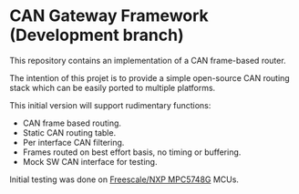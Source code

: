 # CAN Gateway Framework (Development branch)

This repository contains an implementation of a CAN frame-based router.

The intention of this projet is to provide a simple open-source CAN routing stack which can be easily ported to multiple platforms.

This initial version will support rudimentary functions:
- CAN frame based routing.
- Static CAN routing table.
- Per interface CAN filtering.
- Frames routed on best effort basis, no timing or buffering.
- Mock SW CAN interface for testing.

Initial testing was done on [Freescale/NXP MPC5748G](https://www.nxp.com/products/processors-and-microcontrollers/power-architecture/mpc55xx-5xxx-mcus/ultra-reliable-mpc57xx-mcus/ultra-reliable-mcus-for-automotive-industrial-control-and-gateway:MPC574xB-C-G) MCUs.
